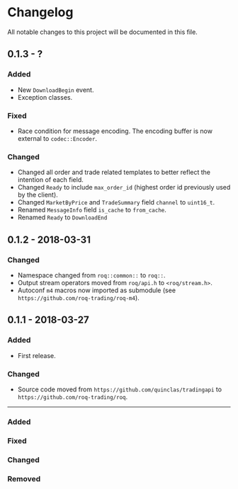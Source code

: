 # Changelog

All notable changes to this project will be documented in this file.


## 0.1.3 - ?

### Added
* New `DownloadBegin` event.
* Exception classes.

### Fixed
* Race condition for message encoding.
  The encoding buffer is now external to `codec::Encoder`.

### Changed
* Changed all order and trade related templates to better reflect the intention of each field.
* Changed `Ready` to include `max_order_id` (highest order id previously used by the client).
* Changed `MarketByPrice` and `TradeSummary` field `channel` to `uint16_t`.
* Renamed `MessageInfo` field `is_cache` to `from_cache`.
* Renamed `Ready` to `DownloadEnd`


## 0.1.2 - 2018-03-31

### Changed
* Namespace changed from `roq::common::` to `roq::`.
* Output stream operators moved from `roq/api.h` to `<roq/stream.h>`.
* Autoconf `m4` macros now imported as submodule (see `https://github.com/roq-trading/roq-m4`).


## 0.1.1 - 2018-03-27

### Added
* First release.

### Changed
* Source code moved from `https://github.com/quinclas/tradingapi` to `https://github.com/roq-trading/roq`.


***

### Added
### Fixed
### Changed
### Removed
